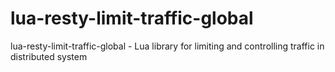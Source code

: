 # lua-resty-limit-traffic-global
lua-resty-limit-traffic-global - Lua library for limiting and controlling traffic in distributed system
